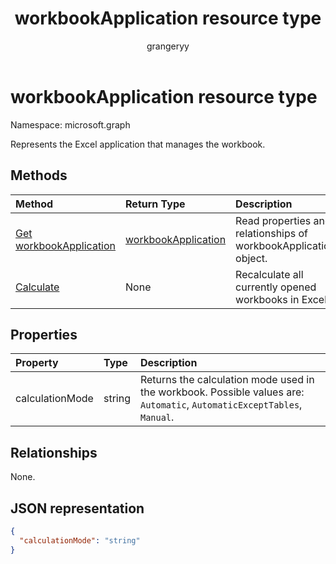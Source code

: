 ﻿---
title: "workbookApplication resource type"
description: "Represents the Excel application that manages the workbook."
localization_priority: Normal
author: "grangeryy"
ms.prod: "excel"
doc_type: resourcePageType
---

# workbookApplication resource type

Namespace: microsoft.graph

Represents the Excel application that manages the workbook.

## Methods

| Method                                                       | Return Type                                   | Description                                                      |
| :----------------------------------------------------------- | :-------------------------------------------- | :--------------------------------------------------------------- |
| [Get workbookApplication](../api/workbookapplication-get.md) | [workbookApplication](workbookapplication.md) | Read properties and relationships of workbookApplication object. |
| [Calculate](../api/workbookapplication-calculate.md)         | None                                          | Recalculate all currently opened workbooks in Excel.             |

## Properties

| Property        | Type   | Description                                                                                                             |
| :-------------- | :----- | :---------------------------------------------------------------------------------------------------------------------- |
| calculationMode | string | Returns the calculation mode used in the workbook. Possible values are: `Automatic`, `AutomaticExceptTables`, `Manual`. |

## Relationships

None.

## JSON representation

<!-- {
  "blockType": "resource",
  "optionalProperties": [

  ],
  "@odata.type": "microsoft.graph.workbookApplication"
}-->

```json
{
  "calculationMode": "string"
}

```

<!-- uuid: 8fcb5dbc-d5aa-4681-8e31-b001d5168d79
2015-10-25 14:57:30 UTC -->

<!--
{
  "type": "#page.annotation",
  "description": "workbookApplication resource",
  "keywords": "",
  "section": "documentation",
  "tocPath": "",
  "suppressions": []
}
-->
